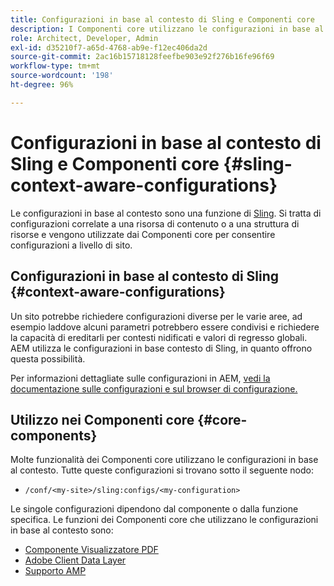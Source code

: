 ```yaml
---
title: Configurazioni in base al contesto di Sling e Componenti core
description: I Componenti core utilizzano le configurazioni in base al contesto di Sling per alcune funzioni
role: Architect, Developer, Admin
exl-id: d35210f7-a65d-4768-ab9e-f12ec406da2d
source-git-commit: 2ac16b15718128feefbe903e92f276b16fe96f69
workflow-type: tm+mt
source-wordcount: '198'
ht-degree: 96%

---
```


# Configurazioni in base al contesto di Sling e Componenti core {#sling-context-aware-configurations}

Le configurazioni in base al contesto sono una funzione di [Sling](https://sling.apache.org/documentation/bundles/context-aware-configuration/context-aware-configuration.html). Si tratta di configurazioni correlate a una risorsa di contenuto o a una struttura di risorse e vengono utilizzate dai Componenti core per consentire configurazioni a livello di sito.

## Configurazioni in base al contesto di Sling {#context-aware-configurations}

Un sito potrebbe richiedere configurazioni diverse per le varie aree, ad esempio laddove alcuni parametri potrebbero essere condivisi e richiedere la capacità di ereditarli per contesti nidificati e valori di regresso globali. AEM utilizza le configurazioni in base contesto di Sling, in quanto offrono questa possibilità.

Per informazioni dettagliate sulle configurazioni in AEM, [vedi la documentazione sulle configurazioni e sul browser di configurazione.](https://experienceleague.adobe.com/docs/experience-manager-cloud-service/implementing/developing/configurations.html)

## Utilizzo nei Componenti core {#core-components}

Molte funzionalità dei Componenti core utilizzano le configurazioni in base al contesto. Tutte queste configurazioni si trovano sotto il seguente nodo:

* `/conf/<my-site>/sling:configs/<my-configuration>`

Le singole configurazioni dipendono dal componente o dalla funzione specifica. Le funzioni dei Componenti core che utilizzano le configurazioni in base al contesto sono:

* [Componente Visualizzatore PDF](https://github.com/adobe/aem-core-wcm-components/tree/master/content/src/content/jcr_root/apps/core/wcm/components/pdfviewer/v1/pdfviewer#context-aware-config)
* [Adobe Client Data Layer](/help/developing/data-layer/overview.md#installation-activation)
* [Supporto AMP](https://github.com/adobe/aem-core-wcm-components/tree/master/extensions/amp)
